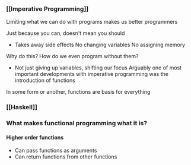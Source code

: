 
### [[Imperative Programming]]
Limiting what we can do with programs makes us better programmers

Just because you can, doesn't mean you should
-  Takes away side effects
No changing variables
No assigning memory

Why do this? How do we even program without them?
- Not just giving up variables, shifting our focus
Arguably one of most important developments with imperative programming was the introduction of functions

In some form or another, functions are basis for everything

### [[Haskell]]


### What makes functional programming what it is?

#### Higher order functions
- Can pass functions as arguments
- Can return functions from other functions